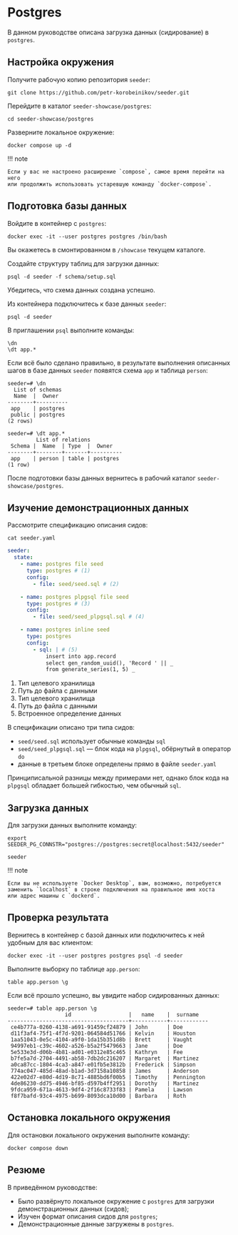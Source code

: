 # Postgres

В данном руководстве описана загрузка данных (сидирование) в `postgres`.

## Настройка окружения

Получите рабочую копию репозитория `seeder`:

```shell
git clone https://github.com/petr-korobeinikov/seeder.git
```

Перейдите в каталог `seeder-showcase/postgres`:

```shell
cd seeder-showcase/postgres
```

Разверните локальное окружение:

```shell
docker compose up -d
```

!!! note

    Если у вас не настроено расширение `compose`, самое время перейти на него
    или продолжить использовать устаревшую команду `docker-compose`.

## Подготовка базы данных

Войдите в контейнер с `postgres`:

```shell
docker exec -it --user postgres postgres /bin/bash
```

Вы окажетесь в смонтированном в `/showcase` текущем каталоге.

Создайте структуру таблиц для загрузки данных:

```shell
psql -d seeder -f schema/setup.sql
```

Убедитесь, что схема данных создана успешно.

Из контейнера подключитесь к базе данных `seeder`:

```shell
psql -d seeder
```

В приглашении `psql` выполните команды:

```shell
\dn
\dt app.*
```

Если всё было сделано правильно, в результате выполнения описанных шагов в базе
данных `seeder` появятся схема `app` и таблица `person`:

```
seeder=# \dn
  List of schemas
  Name  |  Owner
--------+----------
 app    | postgres
 public | postgres
(2 rows)

seeder=# \dt app.*
         List of relations
 Schema |  Name  | Type  |  Owner
--------+--------+-------+----------
 app    | person | table | postgres
(1 row)
```

После подготовки базы данных вернитесь в рабочий
каталог `seeder-showcase/postgres`.

## Изучение демонстрационных данных

Рассмотрите спецификацию описания сидов:

```shell
cat seeder.yaml
```

<!-- @formatter:off -->
```yaml title="seeder-showcase/postgres/seeder.yaml"
seeder:
  state:
    - name: postgres file seed
      type: postgres # (1)
      config:
        - file: seed/seed.sql # (2)

    - name: postgres plpgsql file seed
      type: postgres # (3)
      config:
        - file: seed/seed_plpgsql.sql # (4)

    - name: postgres inline seed
      type: postgres
      config:
        - sql: | # (5)
            insert into app.record
            select gen_random_uuid(), 'Record ' || _
            from generate_series(1, 5) _
```
<!-- @formatter:on -->

1. Тип целевого хранилища
2. Путь до файла с данными
3. Тип целевого хранилища
4. Путь до файла с данными
5. Встроенное определение данных

В спецификации описано три типа сидов:

- `seed/seed.sql` использует обычные команды `sql`
- `seed/seed_plpgsql.sql` — блок кода на `plpgsql`, обёрнутый в оператор `do`
- данные в третьем блоке определены прямо в файле `seeder.yaml`

Принциписальной разницы между примерами нет, однако блок кода на `plpgsql`
обладает большей гибкостью, чем обычный `sql`.

## Загрузка данных

Для загрузки данных выполните команду:

```shell
export SEEDER_PG_CONNSTR="postgres://postgres:secret@localhost:5432/seeder"

seeder
```

!!! note

    Если вы не используете `Docker Desktop`, вам, возможно, потребуется
    заменить `localhost` в строке подключения на правильное имя хоста
    или адрес машины с `dockerd`.

## Проверка результата

Вернитесь в контейнер с базой данных или подключитесь к ней удобным для вас
клиентом:

```shell
docker exec -it --user postgres postgres psql -d seeder
```

Выполните выборку по таблице `app.person`:

```
table app.person \g
```

Если всё прошло успешно, вы увидите набор сидированных данных:

```
seeder=# table app.person \g
                  id                  |   name    |  surname
--------------------------------------+-----------+------------
 ce4b777a-0260-4138-a691-91459cf24879 | John      | Doe
 d11f3af4-75f1-4f7d-9201-064584d51766 | Kelvin    | Houston
 1aa51043-0e5c-4104-a9f0-1da15b351d8b | Brett     | Vaught
 94997eb1-c39c-4602-a526-b5a2f5479663 | Jane      | Doe
 5e533e3d-d06b-4b81-ad01-e0312e85c465 | Kathryn   | Fee
 b7fe5a7d-2704-4491-ab58-7db2dc216207 | Margaret  | Martinez
 a0ca87cc-1804-4ca3-a847-e01fb5e3812b | Frederick | Simpson
 774ac047-485d-48ad-b1ad-3d7158a10858 | James     | Anderson
 422e02d7-e80d-4d19-8c71-4885bd6f00b5 | Timothy   | Pennington
 4de86230-dd75-4946-bf85-d597b4ff2951 | Dorothy   | Martinez
 9fdca959-671a-4613-9df4-2f16c8733f83 | Pamela    | Lawson
 f8f7bafd-93c4-4975-b699-8093dca10d00 | Barbara   | Roth
```

## Остановка локального окружения

Для остановки локального окружения выполните команду:

```shell
docker compose down
```

## Резюме

В приведённом руководстве:

- Было развёрнуто локальное окружение с `postgres` для загрузки демонстрационных
  данных (сидов);
- Изучен формат описания сидов для `postgres`;
- Демонстрационные данные загружены в `postgres`.
